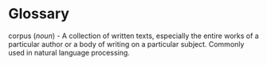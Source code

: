 # Glossary

corpus (_noun_) - A collection of written texts, especially the entire works of a particular author or a body of writing on a particular subject. Commonly used in natural language processing.